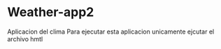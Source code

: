 # Weather-app2
Aplicacion del clima
Para ejecutar esta aplicacion unicamente ejcutar el archivo hmtl
